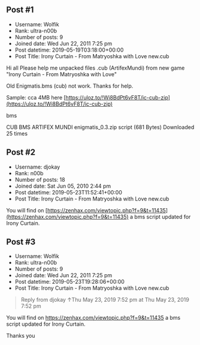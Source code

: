 ## Post #1
- Username: Wolfik
- Rank: ultra-n00b
- Number of posts: 9
- Joined date: Wed Jun 22, 2011 7:25 pm
- Post datetime: 2019-05-19T03:18:00+00:00
- Post Title: Irony Curtain - From Matryoshka with Love  new.cub

Hi all
Please help me unpacked files .cub (ArtifexMundi) from new game "Irony Curtain - From Matryoshka with Love"

Old Enigmatis.bms (cub) not work.
Thanks for help.

Sample: cca 4MB here
[https://uloz.to/!Wi8BdPt6vF8T/ic-cub-zip](https://uloz.to/!Wi8BdPt6vF8T/ic-cub-zip)

bms


 CUB BMS ARTIFEX MUNDI enigmatis_0.3.zip
script (681 Bytes) Downloaded 25 times
## Post #2
- Username: djokay
- Rank: n00b
- Number of posts: 18
- Joined date: Sat Jun 05, 2010 2:44 pm
- Post datetime: 2019-05-23T11:52:41+00:00
- Post Title: Irony Curtain - From Matryoshka with Love  new.cub

You will find on [https://zenhax.com/viewtopic.php?f=9&t=11435](https://zenhax.com/viewtopic.php?f=9&t=11435) a bms script updated for Irony Curtain.
## Post #3
- Username: Wolfik
- Rank: ultra-n00b
- Number of posts: 9
- Joined date: Wed Jun 22, 2011 7:25 pm
- Post datetime: 2019-05-23T19:28:06+00:00
- Post Title: Irony Curtain - From Matryoshka with Love  new.cub

> Reply from djokay ↑Thu May 23, 2019 7:52 pm at Thu May 23, 2019 7:52 pm
>
> 
You will find on https://zenhax.com/viewtopic.php?f=9&t=11435 a bms script updated for Irony Curtain.

Thanks you
